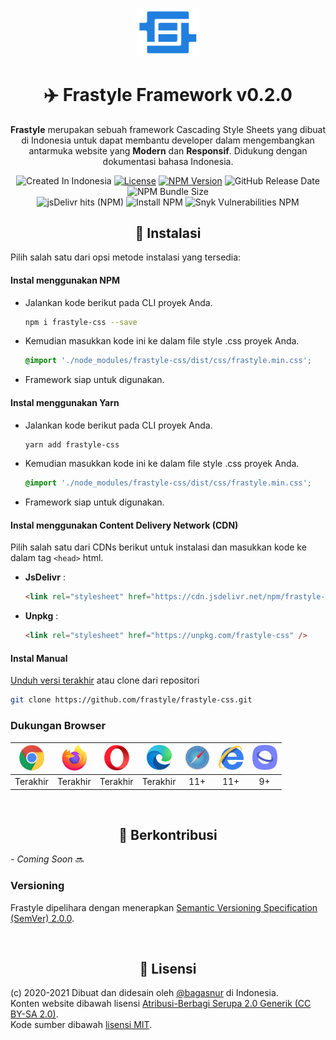 <br>
<p align="center"><img width="100"src="https://raw.githubusercontent.com/bagasnur/frastyle-resource/main/branding/frastyle-icon.png"></p>

<h1 align="center"> ✈️ Frastyle Framework v0.2.0 </h1>

<p align="center"> <b>Frastyle</b> merupakan sebuah framework Cascading Style Sheets yang dibuat di Indonesia untuk dapat membantu developer dalam mengembangkan antarmuka website yang <b>Modern</b> dan <b>Responsif</b>. Didukung dengan dokumentasi bahasa Indonesia. </p>

<div align="center">

![Created In Indonesia](https://img.shields.io/badge/created%20in-Indonesia-red?style=flat-square)
[![License](https://img.shields.io/github/license/frastyle/frastyle-css?style=flat-square)](https://github.com/frastyle/frastyle-css/blob/main/LICENSE)
[![NPM Version](https://img.shields.io/npm/v/frastyle-css?style=flat-square)](https://www.npmjs.com/package/frastyle-css)
![GitHub Release Date](https://img.shields.io/github/release-date/frastyle/frastyle-css?label=release&style=flat-square)
![NPM Bundle Size](https://img.shields.io/bundlephobia/min/frastyle-css?style=flat-square)
<br>
![jsDelivr hits (NPM)](https://img.shields.io/jsdelivr/npm/hy/frastyle-css?color=orange&style=flat-square)
![Install NPM](https://img.shields.io/npm/dt/frastyle-css?style=flat-square)
![Snyk Vulnerabilities NPM](https://img.shields.io/snyk/vulnerabilities/npm/frastyle-css?style=flat-square)

</div>

<h2 align="center"> 📌 Instalasi </h2>

Pilih salah satu dari opsi metode instalasi yang tersedia:

#### Instal menggunakan NPM

-   Jalankan kode berikut pada CLI proyek Anda.
    ```sh
    npm i frastyle-css --save
    ```
-   Kemudian masukkan kode ini ke dalam file style .css proyek Anda.
    ```css
    @import './node_modules/frastyle-css/dist/css/frastyle.min.css';
    ```
-   Framework siap untuk digunakan.

#### Instal menggunakan Yarn

-   Jalankan kode berikut pada CLI proyek Anda.
    ```sh
    yarn add frastyle-css
    ```
-   Kemudian masukkan kode ini ke dalam file style .css proyek Anda.
    ```css
    @import './node_modules/frastyle-css/dist/css/frastyle.min.css';
    ```
-   Framework siap untuk digunakan.

#### Instal menggunakan Content Delivery Network (CDN)

Pilih salah satu dari CDNs berikut untuk instalasi dan masukkan kode ke dalam tag `<head>` html.

-   **JsDelivr** :

    ```html
    <link rel="stylesheet" href="https://cdn.jsdelivr.net/npm/frastyle-css/dist/css/frastyle.min.css" />
    ```

-   **Unpkg** :
    ```html
    <link rel="stylesheet" href="https://unpkg.com/frastyle-css" />
    ```

#### Instal Manual

[Unduh versi terakhir](https://github.com/frastyle/frastyle-css/releases/latest/download/frastyle-css-0.2.0.zip)
atau clone dari repositori

```sh
git clone https://github.com/frastyle/frastyle-css.git
```

### Dukungan Browser

| <img width="40px" ismap alt="Chrome" src="https://github.com/bagasnur/frastyle-resource/blob/main/browser-support/chrome.png?raw=true"> | <img width="40px" ismap alt="Firefox" src="https://github.com/bagasnur/frastyle-resource/blob/main/browser-support/firefox.png?raw=true"> | <img width="40px" ismap alt="Opera" src="https://github.com/bagasnur/frastyle-resource/blob/main/browser-support/opera.png?raw=true"> | <img width="40px" ismap alt="Edge" src="https://github.com/bagasnur/frastyle-resource/blob/main/browser-support/edge.png?raw=true"> | <img width="40px" ismap alt="Safari" src="https://github.com/bagasnur/frastyle-resource/blob/main/browser-support/safari.png?raw=true"> | <img width="40px" ismap alt="Internet Explorer" src="https://github.com/bagasnur/frastyle-resource/blob/main/browser-support/ie.png?raw=true"> | <img width="40px" ismap alt="Samsung" src="https://github.com/bagasnur/frastyle-resource/blob/main/browser-support/samsung.png?raw=true"> |
| :-------------------------------------------------------------------------------------------------------------------------------------: | :---------------------------------------------------------------------------------------------------------------------------------------: | :-----------------------------------------------------------------------------------------------------------------------------------: | :---------------------------------------------------------------------------------------------------------------------------------: | :-------------------------------------------------------------------------------------------------------------------------------------: | :--------------------------------------------------------------------------------------------------------------------------------------------: | :---------------------------------------------------------------------------------------------------------------------------------------: |
|                                                                Terakhir                                                                 |                                                                 Terakhir                                                                  |                                                               Terakhir                                                                |                                                              Terakhir                                                               |                                                                   11+                                                                   |                                                                      11+                                                                       |                                                                    9+                                                                     |

<br>

<h2 align="center"> 🌱 Berkontribusi </h2>

_- Coming Soon_ 🔜

### Versioning

Frastyle dipelihara dengan menerapkan [Semantic Versioning Specification (SemVer) 2.0.0](https://semver.org/lang/id/spec/v2.0.0.html).

<br>

<h2 align="center"> 📄 Lisensi </h2>

(c) 2020-2021 Dibuat dan didesain oleh [@bagasnur](https://github.com/bagasnur) di Indonesia.
<br>
Konten website dibawah lisensi [Atribusi-Berbagi Serupa 2.0 Generik (CC BY-SA 2.0)](https://creativecommons.org/licenses/by-sa/2.0).
<br>
Kode sumber dibawah [lisensi MIT](https://github.com/frastyle/frastyle-css/blob/main/LICENSE).
